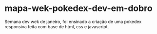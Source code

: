 # mapa-wek-pokedex-dev-em-dobro

Semana dev wek de janeiro, foi ensinado a criação de uma pokedex responsiva feita com base de html, css e javascript.
